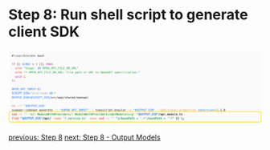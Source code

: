 # Step 8: Run shell script to generate client SDK

![step-8](./info-material/Apodini-OAS-Instructions/step-8.png)

[previous: Step 8](./step-8.md) [next: Step 8 - Output Models](./step-8-1.md)
